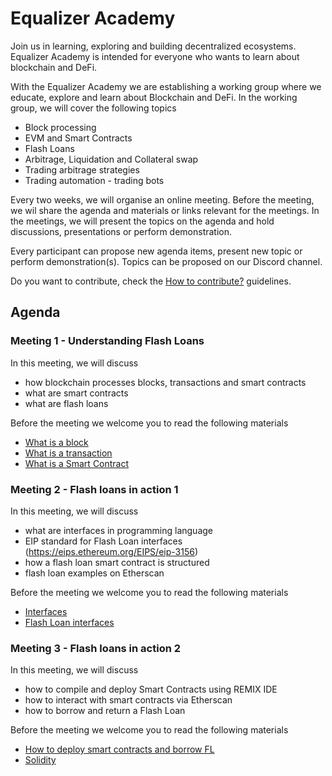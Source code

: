 # Equalizer Academy

Join us in learning, exploring and building decentralized ecosystems. Equalizer
Academy is intended for everyone who wants to learn about blockchain and DeFi.

With the Equalizer Academy we are establishing a working group where we educate,
explore and learn about Blockchain and DeFi. In the working group, we will cover
the following topics

- Block processing
- EVM and Smart Contracts
- Flash Loans
- Arbitrage, Liquidation and Collateral swap
- Trading arbitrage strategies
- Trading automation - trading bots

Every two weeks, we will organise an online meeting. Before the meeting, we wil
share the agenda and materials or links relevant for the meetings. In the
meetings, we will present the topics on the agenda and hold discussions,
presentations or perform demonstration.

Every participant can propose new agenda items, present new topic or perform
demonstration(s). Topics can be proposed on our Discord channel.

Do you want to contribute, check the [How to contribute?](how-to-contribute.md) guidelines.

## Agenda

### Meeting 1 - Understanding Flash Loans

In this meeting, we will discuss

- how blockchain processes blocks, transactions and smart contracts
- what are smart contracts
- what are flash loans

Before the meeting we welcome you to read the following materials

- [What is a block](https://ethereum.org/en/developers/docs/blocks/)
- [What is a transaction](https://ethereum.org/en/developers/docs/transactions/)
- [What is a Smart Contract](https://ethereum.org/en/developers/docs/smart-contracts/#top)

### Meeting 2 - Flash loans in action 1

In this meeting, we will discuss

- what are interfaces in programming language
- EIP standard for Flash Loan interfaces (https://eips.ethereum.org/EIPS/eip-3156)
- how a flash loan smart contract is structured
- flash loan examples on Etherscan

Before the meeting we welcome you to read the following materials

- [Interfaces](https://medium.com/rungo/interfaces-in-go-ab1601159b3a)
- [Flash Loan interfaces](https://eips.ethereum.org/EIPS/eip-3156)

### Meeting 3 - Flash loans in action 2

In this meeting, we will discuss

- how to compile and deploy Smart Contracts using REMIX IDE
- how to interact with smart contracts via Etherscan
- how to borrow and return a Flash Loan

Before the meeting we welcome you to read the following materials

- [How to deploy smart contracts and borrow FL](https://docs.equalizer.finance/getting-started/how-do-i-borrow-a-flash-loan-a-deep-dive)
- [Solidity](https://soliditylang.org/)